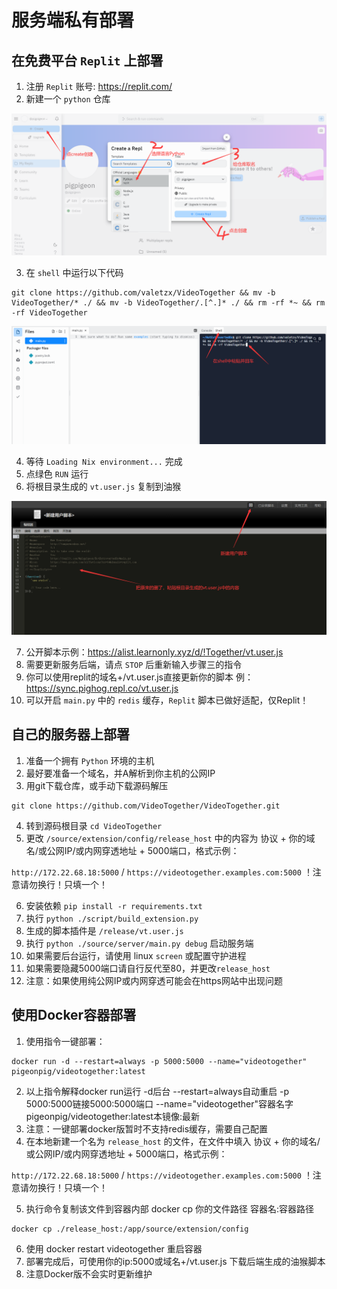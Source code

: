 # 服务端私有部署

## 在免费平台 `Replit` 上部署

1. 注册 `Replit` 账号: https://replit.com/
2. 新建一个 `python` 仓库 

![](/public/examples/deploy1.png)

3. 在 `shell` 中运行以下代码

```
git clone https://github.com/valetzx/VideoTogether && mv -b VideoTogether/* ./ && mv -b VideoTogether/.[^.]* ./ && rm -rf *~ && rm -rf VideoTogether
```

![](/public/examples/deploy2.png)

4. 等待 `Loading Nix environment...` 完成
5. 点绿色 `RUN` 运行
6. 将根目录生成的 `vt.user.js` 复制到油猴

![](/public/examples/deploy3.png)

7. 公开脚本示例：https://alist.learnonly.xyz/d/!Together/vt.user.js
8. 需要更新服务后端，请点 `STOP` 后重新输入步骤三的指令
9. 你可以使用replit的域名+/vt.user.js直接更新你的脚本 例：https://sync.pighog.repl.co/vt.user.js
10. 可以开启 `main.py` 中的 `redis` 缓存，`Replit` 脚本已做好适配，仅Replit！

## 自己的服务器上部署

1. 准备一个拥有 `Python` 环境的主机
2. 最好要准备一个域名，并A解析到你主机的公网IP
3. 用git下载仓库，或手动下载源码解压

```
git clone https://github.com/VideoTogether/VideoTogether.git
```

4. 转到源码根目录 `cd VideoTogether`
5. 更改 `/source/extension/config/release_host` 中的内容为 协议 + 你的域名/或公网IP/或内网穿透地址 + 5000端口，格式示例：

 `http://172.22.68.18:5000` / `https://videotogether.examples.com:5000` ！注意请勿换行！只填一个！

6. 安装依赖 `pip install -r requirements.txt` 
7. 执行 `python ./script/build_extension.py` 
8. 生成的脚本插件是 `/release/vt.user.js`
9. 执行 `python ./source/server/main.py debug` 启动服务端
10. 如果需要后台运行，请使用 linux `screen` 或配置守护进程
11. 如果需要隐藏5000端口请自行反代至80，并更改`release_host`
12. 注意：如果使用纯公网IP或内网穿透可能会在https网站中出现问题

## 使用Docker容器部署

1. 使用指令一键部署：

```
docker run -d --restart=always -p 5000:5000 --name="videotogether" pigeonpig/videotogether:latest
```

2. 以上指令解释docker run运行 -d后台 --restart=always自动重启 -p 5000:5000链接5000:5000端口 --name="videotogether"容器名字 pigeonpig/videotogether:latest本镜像:最新
3. 注意：一键部署docker版暂时不支持redis缓存，需要自己配置
4. 在本地新建一个名为 `release_host` 的文件，在文件中填入 协议 + 你的域名/或公网IP/或内网穿透地址 + 5000端口，格式示例：

 `http://172.22.68.18:5000` / `https://videotogether.examples.com:5000` ！注意请勿换行！只填一个！
 
5. 执行命令复制该文件到容器内部 docker cp 你的文件路径 容器名:容器路径

```
docker cp ./release_host:/app/source/extension/config
```

6. 使用 docker restart videotogether 重启容器
7. 部署完成后，可使用你的ip:5000或域名+/vt.user.js 下载后端生成的油猴脚本
8. 注意Docker版不会实时更新维护
 
